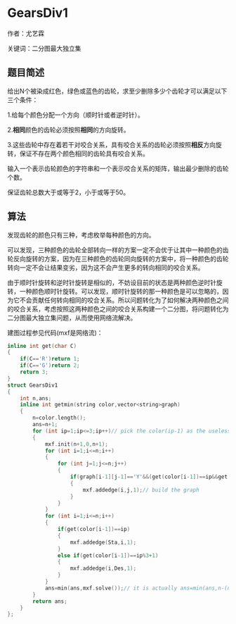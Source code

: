 # GearsDiv1
作者：尤艺霖

关键词：二分图最大独立集

## 题目简述
给出N个被染成红色，绿色或蓝色的齿轮，求至少删除多少个齿轮才可以满足以下三个条件：

1.给每个颜色分配一个方向（顺时针或者逆时针）。

2.**相同**颜色的齿轮必须按照**相同**的方向旋转。

3.这些齿轮中存在着若干对咬合关系，具有咬合关系的齿轮必须按照**相反**方向旋转，保证不存在两个颜色相同的齿轮具有咬合关系。

输入一个表示齿轮颜色的字符串和一个表示咬合关系的矩阵，输出最少删除的齿轮个数。

保证齿轮总数大于或等于2，小于或等于50。
## 算法
发现齿轮的颜色只有三种，考虑枚举每种颜色的方向。

可以发现，三种颜色的齿轮全部转向一样的方案一定不会优于让其中一种颜色的齿轮反向旋转的方案，因为在三种颜色的齿轮同向旋转的方案中，将一种颜色的齿轮转向一定不会让结果变劣，因为这不会产生更多的转向相同的咬合关系。

由于顺时针旋转和逆时针旋转是相似的，不妨设目前的状态是两种颜色逆时针旋转，一种颜色顺时针旋转。可以发现，顺时针旋转的那一种颜色是可以忽略的，因为它不会贡献任何转向相同的咬合关系。所以问题转化为了如何解决两种颜色之间的咬合关系，考虑按照这两种颜色之间的咬合关系构建一个二分图，将问题转化为二分图最大独立集问题，从而使用网络流解决。

建图过程参见代码(mxf是网络流)：

```C++
inline int get(char C)
{
	if(C=='R')return 1;
	if(C=='G')return 2;
	return 3;
}
struct GearsDiv1
{
	int n,ans;
	inline int getmin(string color,vector<string>graph)
	{
		n=color.length(); 
		ans=n+1;
		for (int ip=1;ip<=3;ip++)// pick the color(ip-1) as the useless color
		{
			mxf.init(n+1,0,n+1);
			for (int i=1;i<=n;i++)
			{
				for (int j=1;j<=n;j++)
				{
					if(graph[i-1][j-1]=='Y'&&(get(color[i-1])==ip&&get(color[j-1])==ip%3+1))
					{
						mxf.addedge(i,j,1);// build the graph
					}
				}
			}
			for (int i=1;i<=n;i++)
			{
				if(get(color[i-1])==ip)
				{
					mxf.addedge(Sta,i,1);
				}
				else if(get(color[i-1])==ip%3+1)
				{
					mxf.addedge(i,Des,1);
				}
			}
			ans=min(ans,mxf.solve());// it is actually ans=min(ans,n-(n-mxf.solve()))
		}
		return ans;
	}
};
```
